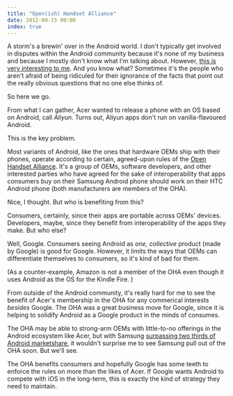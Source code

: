 ```yaml
---
title: "Open(ish) Handset Alliance"
date: 2012-09-15 00:00
index: true
---
```


A storm's a brewin' over in the Android world. I don't typically get involved in disputes within the Android community because it's none of my business and because I mostly don't know what I'm talking about. However, [this is very interesting to me](http://www.androidcentral.com/acer-forced-halt-device-launch-over-android-compliance-here-s-why). And you know what? Sometimes it's the people who aren't afraid of being ridiculed for their ignorance of the facts that point out the really obvious questions that no one else thinks of.

So here we go.

From what I can gather, Acer wanted to release a phone with an OS based on Android, call _Aliyun_. Turns out, Aliyun apps don't run on vanilla-flavoured Android.

This is the key problem.

Most variants of Android, like the ones that hardware OEMs ship with their phones, operate according to certain, agreed-upon rules of the [Open Handset Alliance](http://www.openhandsetalliance.com). It's a group of OEMs, software developers, and other interested parties who have agreed for the sake of interoperability that apps consumers buy on their Samsung Android phone should work on their HTC Android phone (both manufacturers are members of the OHA).

Nice, I thought. But who is benefiting from this?

Consumers, certainly, since their apps are portable across OEMs' devices. Developers, maybe, since they benefit from interoperability of the apps they make. But who else?

Well, Google. Consumers seeing Android as _one, collective_ product (made by Google) is good for Google. However, it limits the ways that OEMs can differentiate themselves to consumers, so it's kind of bad for them.

(As a counter-example, Amazon is not a member of the OHA even though it uses Android as the OS for the Kindle Fire. )

From outside of the Android community, it's really hard for me to see the benefit of Acer's membership in the OHA for any commerical interests _besides_ Google. The OHA was a great business move for Google, since it is helping to solidify Android as a Google product in the minds of consumes.

The OHA may be able to strong-arm OEMs with little-to-no offerings in the Android ecosystem like Acer, but with Samsung [surpassing two thirds of Android marketshare](http://www.theverge.com/2012/8/8/3227506/idc-q2-2012-mobile-os-market-share), it wouldn't surprise me to see Samsung pull out of the OHA soon. But we'll see.

The OHA benefits consumers and hopefully Google has some teeth to enforce the rules on more than the likes of Acer. If Google wants Android to compete with iOS in the long-term, this is exactly the kind of strategy they need to maintain.

<!-- more -->
